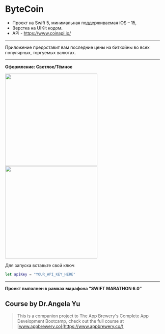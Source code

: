 # ByteCoin

* Проект на Swift 5, минимальная поддерживаемая iOS – 15,
* Верстка на UIKit кодом.
* API - https://www.coinapi.io/

---

Приложение предоставит вам последние цены на биткойны во всех популярных, торгуемых валютах.

---
**Оформление: Светлое/Тёмное**
<p>
<img src="https://user-images.githubusercontent.com/86955276/220372243-fa355c0e-0c50-48a5-aaf9-7e82d8653a63.PNG" width="300">
<img src="https://user-images.githubusercontent.com/86955276/220372247-54cdab34-948b-40ca-b44f-21d1172b442b.PNG" width="300">
</p>

Для запуска вставьте свой ключ:

```swift
let apiKey = "YOUR_API_KEY_HERE"
```

---

**Проект выполнен в рамках марафона "SWIFT MARATHON 6.0"**

  ## Course by Dr.Angela Yu

>This is a companion project to The App Brewery's Complete App Development Bootcamp, check out the full course at [www.appbrewery.co](https://www.appbrewery.co/)
